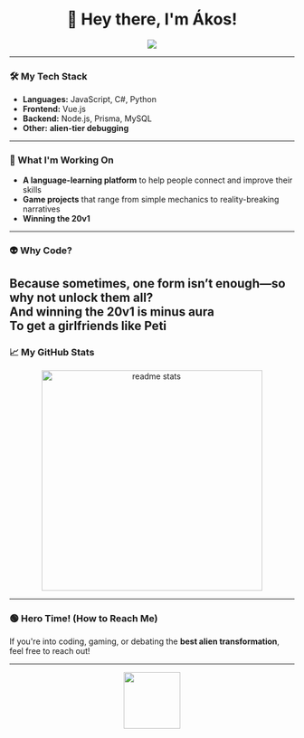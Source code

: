 <!-- GitHub README - TaborosiAkos -->

<h1 align="center">👋 Hey there, I'm Ákos!</h1>

<p align="center">
  <img src="https://readme-typing-svg.herokuapp.com?font=Orbitron&size=22&duration=3000&color=E75480&center=true&vCenter=true&width=400&lines=%F0%9F%91%BD+It's+Hero+Time!;%F0%9F%92%BB+Full-Stack+Developer;%F0%9F%A4%96+AI+Enthusiast;%F0%9F%8C%8D+Always+Learning!">
</p>

---

### 🛠️ My Tech Stack  
- **Languages:** JavaScript, C#, Python  
- **Frontend:** Vue.js  
- **Backend:** Node.js, Prisma, MySQL  
- **Other:** **alien-tier debugging**  

---

### 🚀 What I'm Working On  
- **A language-learning platform** to help people connect and improve their skills  
- **Game projects** that range from simple mechanics to reality-breaking narratives
- **Winning the 20v1**

---

### 👽 Why Code?  
Because sometimes, **one form isn’t enough**—so why not **unlock them all**?  
And winning the 20v1 is minus aura </br>
To get a girlfriends like Peti
---

### 📈 My GitHub Stats  
<p align="center">
  
  <img width=390 src="https://github-readme-stats-salesp07.vercel.app/api?username=TaborosiAkos&count_private=true&show_icons=true&theme=react&rank_icon=github&border_radius=10" alt="readme stats" />
</p>

---

### 🟢 Hero Time! (How to Reach Me)  
If you're into coding, gaming, or debating the **best alien transformation**, feel free to reach out!  

---

<p align="center">
   <img src="https://media.giphy.com/media/5eLDrEaRGHegx2FeF2/giphy.gif" width="100"/>
</p>

